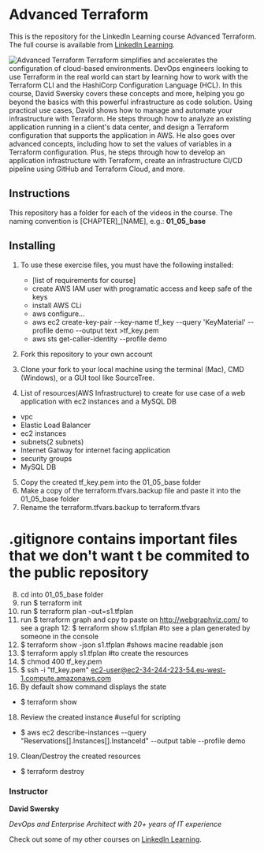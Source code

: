 # Advanced Terraform
This is the repository for the LinkedIn Learning course Advanced Terraform. The full course is available from [LinkedIn Learning][lil-course-url].

![Advanced Terraform][lil-thumbnail-url] 
Terraform simplifies and accelerates the configuration of cloud-based environments. DevOps engineers looking to use Terraform in the real world can start by learning how to work with the Terraform CLI and the HashiCorp Configuration Language (HCL). In this course, David Swersky covers these concepts and more, helping you go beyond the basics with this powerful infrastructure as code solution. Using practical use cases, David shows how to manage and automate your infrastructure with Terraform. He steps through how to analyze an existing application running in a client's data center, and design a Terraform configuration that supports the application in AWS. He also goes over advanced concepts, including how to set the values of variables in a Terraform configuration. Plus, he steps through how to develop an application infrastructure with Terraform, create an infrastructure CI/CD pipeline using GitHub and Terraform Cloud, and more.

## Instructions
This repository has a folder for each of the videos in the course. The naming convention is [CHAPTER]_[NAME], e.g.: **01_05_base**


## Installing
1. To use these exercise files, you must have the following installed:
	- [list of requirements for course]
	- create AWS IAM user with programatic access and keep safe of the keys
	- install AWS CLi
	- aws configure... 
	- aws ec2 create-key-pair --key-name tf_key --query 'KeyMaterial' --profile demo --output text >tf_key.pem
	- aws sts get-caller-identity --profile demo

2. Fork this repository to your own account
3. Clone your fork to your local machine using the terminal (Mac), CMD (Windows), or a GUI tool like SourceTree.
4. List of resources(AWS Infrastructure) to create for use case of a web application with ec2 instances and a MySQL DB
- vpc
- Elastic Load Balancer
- ec2 instances
- subnets(2 subnets)
- Internet Gatway for internet facing application
- security groups
- MySQL DB
5. Copy the created tf_key.pem into the 01_05_base folder
6. Make a copy of the terraform.tfvars.backup file and paste it into the 01_05_base folder
7. Rename the terraform.tfvars.backup to terraform.tfvars
# .gitignore contains important files that we don't want t be commited to the public repository
8. cd into 01_05_base folder
9. run $ terraform init
10. run $ terraform plan -out=s1.tfplan
11. run $ terraform graph and cpy to paste on http://webgraphviz.com/ to see a graph
12: $ terraform show s1.tfplan #to see a plan generated by someone in the console
13. $ terraform show -json s1.tfplan #shows macine readable json
14. $ terraform apply s1.tfplan #to create the resources
15. $ chmod 400 tf_key.pem
16. $ ssh -i "tf_key.pem" ec2-user@ec2-34-244-223-54.eu-west-1.compute.amazonaws.com
17. By default show command displays the state
- $ terraform show
18. Review the created instance #useful for scripting
- $ aws ec2 describe-instances --query "Reservations[].Instances[].InstanceId" --output table --profile demo
19. Clean/Destroy the created resources
- $ terraform destroy
### Instructor

**David Swersky**

_DevOps and Enterprise Architect with 20+ years of IT experience_

Check out some of my other courses on [LinkedIn Learning](https://www.linkedin.com/learning/instructors/david-swersky).

[lil-course-url]: https://www.linkedin.com/learning/advanced-terraform
[lil-thumbnail-url]: https://cdn.lynda.com/course/2823489/2823489-1604938909984-16x9.jpg

